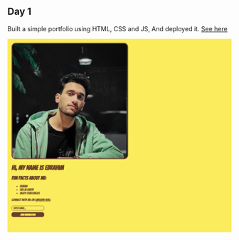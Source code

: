 ## Day 1
Built a simple portfolio using HTML, CSS and JS, And deployed it. <a href="https://ebra-portfolio.netlify.app/">See here</a>

![alt text](result.png)